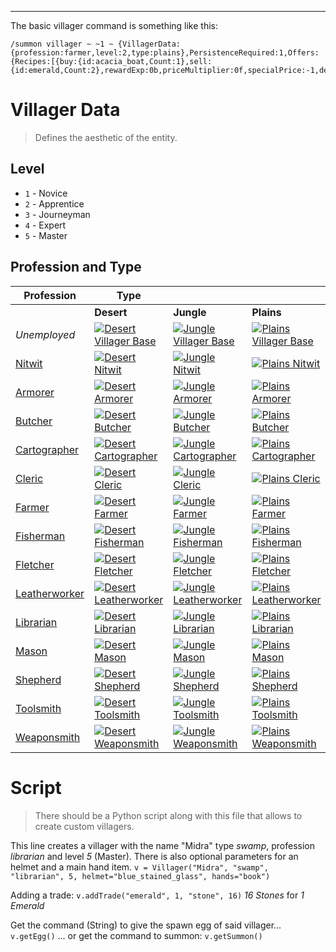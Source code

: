 ***
The basic villager command is something like this:

```
/summon villager ~ ~1 ~ {VillagerData:{profession:farmer,level:2,type:plains},PersistenceRequired:1,Offers:{Recipes:[{buy:{id:acacia_boat,Count:1},sell:{id:emerald,Count:2},rewardExp:0b,priceMultiplier:0f,specialPrice:-1,demand:5,maxUses:9999999}]}}
```

# Villager Data

> Defines the aesthetic of the entity.
## Level

 - `1` - Novice
 - `2` - Apprentice
 - `3` - Journeyman
 - `4` - Expert
 - `5` - Master

## Profession and Type

| **Profession**                                                                     | **Type**                                                                                                                                                                                                                                                                                                     |                                                                                                                                                                                                                                                                                                              |                                                                                                                                                                                                                                                                                                              |                                                                                                                                                                                                                                                                                                                 |                                                                                                                                                                                                                                                                                                           |                                                                                                                                                                                                                                                                                                           |                                                                                                                                                                                                                                                                                                           |
| ---------------------------------------------------------------------------------- | ------------------------------------------------------------------------------------------------------------------------------------------------------------------------------------------------------------------------------------------------------------------------------------------------------------ | ------------------------------------------------------------------------------------------------------------------------------------------------------------------------------------------------------------------------------------------------------------------------------------------------------------ | ------------------------------------------------------------------------------------------------------------------------------------------------------------------------------------------------------------------------------------------------------------------------------------------------------------ | --------------------------------------------------------------------------------------------------------------------------------------------------------------------------------------------------------------------------------------------------------------------------------------------------------------- | --------------------------------------------------------------------------------------------------------------------------------------------------------------------------------------------------------------------------------------------------------------------------------------------------------- | --------------------------------------------------------------------------------------------------------------------------------------------------------------------------------------------------------------------------------------------------------------------------------------------------------- | --------------------------------------------------------------------------------------------------------------------------------------------------------------------------------------------------------------------------------------------------------------------------------------------------------- |
|                                                                                    | **Desert**                                                                                                                                                                                                                                                                                                   | **Jungle**                                                                                                                                                                                                                                                                                                   | **Plains**                                                                                                                                                                                                                                                                                                   | **Savanna**                                                                                                                                                                                                                                                                                                     | **Snow**                                                                                                                                                                                                                                                                                                  | **Swamp**                                                                                                                                                                                                                                                                                                 | **Taiga**                                                                                                                                                                                                                                                                                                 |
| _Unemployed_                                                                       | [![Desert Villager Base](https://static.wikia.nocookie.net/minecraft_gamepedia/images/0/04/Desert_Villager_Base.png/revision/latest/scale-to-width-down/40?cb=20190326223822)](https://static.wikia.nocookie.net/minecraft_gamepedia/images/0/04/Desert_Villager_Base.png/revision/latest?cb=20190326223822) | [![Jungle Villager Base](https://static.wikia.nocookie.net/minecraft_gamepedia/images/9/9e/Jungle_Villager_Base.png/revision/latest/scale-to-width-down/40?cb=20190326223840)](https://static.wikia.nocookie.net/minecraft_gamepedia/images/9/9e/Jungle_Villager_Base.png/revision/latest?cb=20190326223840) | [![Plains Villager Base](https://static.wikia.nocookie.net/minecraft_gamepedia/images/d/d8/Plains_Villager_Base.png/revision/latest/scale-to-width-down/40?cb=20231225162655)](https://static.wikia.nocookie.net/minecraft_gamepedia/images/d/d8/Plains_Villager_Base.png/revision/latest?cb=20231225162655) | [![Savanna Villager Base](https://static.wikia.nocookie.net/minecraft_gamepedia/images/5/5c/Savanna_Villager_Base.png/revision/latest/scale-to-width-down/40?cb=20190326223913)](https://static.wikia.nocookie.net/minecraft_gamepedia/images/5/5c/Savanna_Villager_Base.png/revision/latest?cb=20190326223913) | [![Snowy Villager Base](https://static.wikia.nocookie.net/minecraft_gamepedia/images/0/05/Snowy_Villager_Base.png/revision/latest/scale-to-width-down/40?cb=20190326223933)](https://static.wikia.nocookie.net/minecraft_gamepedia/images/0/05/Snowy_Villager_Base.png/revision/latest?cb=20190326223933) | [![Swamp Villager Base](https://static.wikia.nocookie.net/minecraft_gamepedia/images/a/a7/Swamp_Villager_Base.png/revision/latest/scale-to-width-down/40?cb=20190326223952)](https://static.wikia.nocookie.net/minecraft_gamepedia/images/a/a7/Swamp_Villager_Base.png/revision/latest?cb=20190326223952) | [![Taiga Villager Base](https://static.wikia.nocookie.net/minecraft_gamepedia/images/7/7b/Taiga_Villager_Base.png/revision/latest/scale-to-width-down/40?cb=20190326224010)](https://static.wikia.nocookie.net/minecraft_gamepedia/images/7/7b/Taiga_Villager_Base.png/revision/latest?cb=20190326224010) |
| [Nitwit](https://minecraft.fandom.com/wiki/Villager#Nitwit)                        | [![Desert Nitwit](https://static.wikia.nocookie.net/minecraft_gamepedia/images/8/83/Desert_Nitwit.png/revision/latest/scale-to-width-down/40?cb=20190327152653)](https://static.wikia.nocookie.net/minecraft_gamepedia/images/8/83/Desert_Nitwit.png/revision/latest?cb=20190327152653)                      | [![Jungle Nitwit](https://static.wikia.nocookie.net/minecraft_gamepedia/images/9/9d/Jungle_Nitwit.png/revision/latest/scale-to-width-down/40?cb=20190327152628)](https://static.wikia.nocookie.net/minecraft_gamepedia/images/9/9d/Jungle_Nitwit.png/revision/latest?cb=20190327152628)                      | [![Plains Nitwit](https://static.wikia.nocookie.net/minecraft_gamepedia/images/4/40/Plains_Nitwit.png/revision/latest/scale-to-width-down/40?cb=20200309223631)](https://static.wikia.nocookie.net/minecraft_gamepedia/images/4/40/Plains_Nitwit.png/revision/latest?cb=20200309223631)                      | [![Savanna Nitwit](https://static.wikia.nocookie.net/minecraft_gamepedia/images/3/35/Savanna_Nitwit.png/revision/latest/scale-to-width-down/40?cb=20190327152717)](https://static.wikia.nocookie.net/minecraft_gamepedia/images/3/35/Savanna_Nitwit.png/revision/latest?cb=20190327152717)                      | [![Snowy Nitwit](https://static.wikia.nocookie.net/minecraft_gamepedia/images/0/01/Snowy_Nitwit.png/revision/latest/scale-to-width-down/40?cb=20190327153532)](https://static.wikia.nocookie.net/minecraft_gamepedia/images/0/01/Snowy_Nitwit.png/revision/latest?cb=20190327153532)                      | [![Swamp Nitwit](https://static.wikia.nocookie.net/minecraft_gamepedia/images/a/a9/Swamp_Nitwit.png/revision/latest/scale-to-width-down/40?cb=20190327153808)](https://static.wikia.nocookie.net/minecraft_gamepedia/images/a/a9/Swamp_Nitwit.png/revision/latest?cb=20190327153808)                      | [![Taiga Nitwit](https://static.wikia.nocookie.net/minecraft_gamepedia/images/1/14/Taiga_Nitwit.png/revision/latest/scale-to-width-down/40?cb=20190327154055)](https://static.wikia.nocookie.net/minecraft_gamepedia/images/1/14/Taiga_Nitwit.png/revision/latest?cb=20190327154055)                      |
| [Armorer](https://minecraft.fandom.com/wiki/Trading#Armorer "Trading")             | [![Desert Armorer](https://static.wikia.nocookie.net/minecraft_gamepedia/images/4/43/Desert_Armorer.png/revision/latest/scale-to-width-down/40?cb=20190327150423)](https://static.wikia.nocookie.net/minecraft_gamepedia/images/4/43/Desert_Armorer.png/revision/latest?cb=20190327150423)                   | [![Jungle Armorer](https://static.wikia.nocookie.net/minecraft_gamepedia/images/8/81/Jungle_Armorer.png/revision/latest/scale-to-width-down/40?cb=20190327150315)](https://static.wikia.nocookie.net/minecraft_gamepedia/images/8/81/Jungle_Armorer.png/revision/latest?cb=20190327150315)                   | [![Plains Armorer](https://static.wikia.nocookie.net/minecraft_gamepedia/images/f/f6/Plains_Armorer.png/revision/latest/scale-to-width-down/40?cb=20190327150236)](https://static.wikia.nocookie.net/minecraft_gamepedia/images/f/f6/Plains_Armorer.png/revision/latest?cb=20190327150236)                   | [![Savanna Armorer](https://static.wikia.nocookie.net/minecraft_gamepedia/images/8/8f/Savanna_Armorer.png/revision/latest/scale-to-width-down/40?cb=20190327150347)](https://static.wikia.nocookie.net/minecraft_gamepedia/images/8/8f/Savanna_Armorer.png/revision/latest?cb=20190327150347)                   | [![Snowy Armorer](https://static.wikia.nocookie.net/minecraft_gamepedia/images/c/c1/Snowy_Armorer.png/revision/latest/scale-to-width-down/40?cb=20190327150454)](https://static.wikia.nocookie.net/minecraft_gamepedia/images/c/c1/Snowy_Armorer.png/revision/latest?cb=20190327150454)                   | [![Swamp Armorer](https://static.wikia.nocookie.net/minecraft_gamepedia/images/d/da/Swamp_Armorer.png/revision/latest/scale-to-width-down/40?cb=20190327153617)](https://static.wikia.nocookie.net/minecraft_gamepedia/images/d/da/Swamp_Armorer.png/revision/latest?cb=20190327153617)                   | [![Taiga Armorer](https://static.wikia.nocookie.net/minecraft_gamepedia/images/0/05/Taiga_Armorer.png/revision/latest/scale-to-width-down/40?cb=20190327153905)](https://static.wikia.nocookie.net/minecraft_gamepedia/images/0/05/Taiga_Armorer.png/revision/latest?cb=20190327153905)                   |
| [Butcher](https://minecraft.fandom.com/wiki/Trading#Butcher "Trading")             | [![Desert Butcher](https://static.wikia.nocookie.net/minecraft_gamepedia/images/a/a1/Desert_Butcher.png/revision/latest/scale-to-width-down/40?cb=20190327150550)](https://static.wikia.nocookie.net/minecraft_gamepedia/images/a/a1/Desert_Butcher.png/revision/latest?cb=20190327150550)                   | [![Jungle Butcher](https://static.wikia.nocookie.net/minecraft_gamepedia/images/8/87/Jungle_Butcher.png/revision/latest/scale-to-width-down/40?cb=20190327150750)](https://static.wikia.nocookie.net/minecraft_gamepedia/images/8/87/Jungle_Butcher.png/revision/latest?cb=20190327150750)                   | [![Plains Butcher](https://static.wikia.nocookie.net/minecraft_gamepedia/images/2/22/Plains_Butcher.png/revision/latest/scale-to-width-down/40?cb=20200309235839)](https://static.wikia.nocookie.net/minecraft_gamepedia/images/2/22/Plains_Butcher.png/revision/latest?cb=20200309235839)                   | [![Savanna Butcher](https://static.wikia.nocookie.net/minecraft_gamepedia/images/0/09/Savanna_Butcher.png/revision/latest/scale-to-width-down/40?cb=20190327150719)](https://static.wikia.nocookie.net/minecraft_gamepedia/images/0/09/Savanna_Butcher.png/revision/latest?cb=20190327150719)                   | [![Snowy Butcher](https://static.wikia.nocookie.net/minecraft_gamepedia/images/9/99/Snowy_Butcher.png/revision/latest/scale-to-width-down/40?cb=20190327150619)](https://static.wikia.nocookie.net/minecraft_gamepedia/images/9/99/Snowy_Butcher.png/revision/latest?cb=20190327150619)                   | [![Swamp Butcher](https://static.wikia.nocookie.net/minecraft_gamepedia/images/b/ba/Swamp_Butcher.png/revision/latest/scale-to-width-down/40?cb=20190327153628)](https://static.wikia.nocookie.net/minecraft_gamepedia/images/b/ba/Swamp_Butcher.png/revision/latest?cb=20190327153628)                   | [![Taiga Butcher](https://static.wikia.nocookie.net/minecraft_gamepedia/images/b/b5/Taiga_Butcher.png/revision/latest/scale-to-width-down/40?cb=20190327153917)](https://static.wikia.nocookie.net/minecraft_gamepedia/images/b/b5/Taiga_Butcher.png/revision/latest?cb=20190327153917)                   |
| [Cartographer](https://minecraft.fandom.com/wiki/Trading#Cartographer "Trading")   | [![Desert Cartographer](https://static.wikia.nocookie.net/minecraft_gamepedia/images/4/44/Desert_Cartographer.png/revision/latest/scale-to-width-down/40?cb=20190327150837)](https://static.wikia.nocookie.net/minecraft_gamepedia/images/4/44/Desert_Cartographer.png/revision/latest?cb=20190327150837)    | [![Jungle Cartographer](https://static.wikia.nocookie.net/minecraft_gamepedia/images/1/14/Jungle_Cartographer.png/revision/latest/scale-to-width-down/40?cb=20190327151025)](https://static.wikia.nocookie.net/minecraft_gamepedia/images/1/14/Jungle_Cartographer.png/revision/latest?cb=20190327151025)    | [![Plains Cartographer](https://static.wikia.nocookie.net/minecraft_gamepedia/images/6/66/Plains_Cartographer.png/revision/latest/scale-to-width-down/40?cb=20200310022433)](https://static.wikia.nocookie.net/minecraft_gamepedia/images/6/66/Plains_Cartographer.png/revision/latest?cb=20200310022433)    | [![Savanna Cartographer](https://static.wikia.nocookie.net/minecraft_gamepedia/images/3/36/Savanna_Cartographer.png/revision/latest/scale-to-width-down/40?cb=20190327151000)](https://static.wikia.nocookie.net/minecraft_gamepedia/images/3/36/Savanna_Cartographer.png/revision/latest?cb=20190327151000)    | [![Snowy Cartographer](https://static.wikia.nocookie.net/minecraft_gamepedia/images/4/46/Snowy_Cartographer.png/revision/latest/scale-to-width-down/40?cb=20190327150932)](https://static.wikia.nocookie.net/minecraft_gamepedia/images/4/46/Snowy_Cartographer.png/revision/latest?cb=20190327150932)    | [![Swamp Cartographer](https://static.wikia.nocookie.net/minecraft_gamepedia/images/e/e6/Swamp_Cartographer.png/revision/latest/scale-to-width-down/40?cb=20190327153639)](https://static.wikia.nocookie.net/minecraft_gamepedia/images/e/e6/Swamp_Cartographer.png/revision/latest?cb=20190327153639)    | [![Taiga Cartographer](https://static.wikia.nocookie.net/minecraft_gamepedia/images/b/b6/Taiga_Cartographer.png/revision/latest/scale-to-width-down/40?cb=20190327153927)](https://static.wikia.nocookie.net/minecraft_gamepedia/images/b/b6/Taiga_Cartographer.png/revision/latest?cb=20190327153927)    |
| [Cleric](https://minecraft.fandom.com/wiki/Trading#Cleric "Trading")               | [![Desert Cleric](https://static.wikia.nocookie.net/minecraft_gamepedia/images/1/1f/Desert_Cleric.png/revision/latest/scale-to-width-down/40?cb=20190327151202)](https://static.wikia.nocookie.net/minecraft_gamepedia/images/1/1f/Desert_Cleric.png/revision/latest?cb=20190327151202)                      | [![Jungle Cleric](https://static.wikia.nocookie.net/minecraft_gamepedia/images/b/b3/Jungle_Cleric.png/revision/latest/scale-to-width-down/40?cb=20190327151228)](https://static.wikia.nocookie.net/minecraft_gamepedia/images/b/b3/Jungle_Cleric.png/revision/latest?cb=20190327151228)                      | [![Plains Cleric](https://static.wikia.nocookie.net/minecraft_gamepedia/images/7/78/Plains_Cleric.png/revision/latest/scale-to-width-down/40?cb=20200310000353)](https://static.wikia.nocookie.net/minecraft_gamepedia/images/7/78/Plains_Cleric.png/revision/latest?cb=20200310000353)                      | [![Savanna Cleric](https://static.wikia.nocookie.net/minecraft_gamepedia/images/c/c5/Savanna_Cleric.png/revision/latest/scale-to-width-down/40?cb=20190327151111)](https://static.wikia.nocookie.net/minecraft_gamepedia/images/c/c5/Savanna_Cleric.png/revision/latest?cb=20190327151111)                      | [![Snowy Cleric](https://static.wikia.nocookie.net/minecraft_gamepedia/images/a/a9/Snowy_Cleric.png/revision/latest/scale-to-width-down/40?cb=20190327151253)](https://static.wikia.nocookie.net/minecraft_gamepedia/images/a/a9/Snowy_Cleric.png/revision/latest?cb=20190327151253)                      | [![Swamp Cleric](https://static.wikia.nocookie.net/minecraft_gamepedia/images/9/93/Swamp_Cleric.png/revision/latest/scale-to-width-down/40?cb=20190327153650)](https://static.wikia.nocookie.net/minecraft_gamepedia/images/9/93/Swamp_Cleric.png/revision/latest?cb=20190327153650)                      | [![Taiga Cleric](https://static.wikia.nocookie.net/minecraft_gamepedia/images/b/b2/Taiga_Cleric.png/revision/latest/scale-to-width-down/40?cb=20190327153939)](https://static.wikia.nocookie.net/minecraft_gamepedia/images/b/b2/Taiga_Cleric.png/revision/latest?cb=20190327153939)                      |
| [Farmer](https://minecraft.fandom.com/wiki/Trading#Farmer "Trading")               | [![Desert Farmer](https://static.wikia.nocookie.net/minecraft_gamepedia/images/5/50/Desert_Farmer.png/revision/latest/scale-to-width-down/52?cb=20190327151407)](https://static.wikia.nocookie.net/minecraft_gamepedia/images/5/50/Desert_Farmer.png/revision/latest?cb=20190327151407)                      | [![Jungle Farmer](https://static.wikia.nocookie.net/minecraft_gamepedia/images/5/50/Jungle_Farmer.png/revision/latest/scale-to-width-down/52?cb=20190327151342)](https://static.wikia.nocookie.net/minecraft_gamepedia/images/5/50/Jungle_Farmer.png/revision/latest?cb=20190327151342)                      | [![Plains Farmer](https://static.wikia.nocookie.net/minecraft_gamepedia/images/4/41/Plains_Farmer.png/revision/latest/scale-to-width-down/52?cb=20200309235913)](https://static.wikia.nocookie.net/minecraft_gamepedia/images/4/41/Plains_Farmer.png/revision/latest?cb=20200309235913)                      | [![Savanna Farmer](https://static.wikia.nocookie.net/minecraft_gamepedia/images/0/0b/Savanna_Farmer.png/revision/latest/scale-to-width-down/52?cb=20190327151430)](https://static.wikia.nocookie.net/minecraft_gamepedia/images/0/0b/Savanna_Farmer.png/revision/latest?cb=20190327151430)                      | [![Snowy Farmer](https://static.wikia.nocookie.net/minecraft_gamepedia/images/3/3d/Snowy_Farmer.png/revision/latest/scale-to-width-down/52?cb=20190327153427)](https://static.wikia.nocookie.net/minecraft_gamepedia/images/3/3d/Snowy_Farmer.png/revision/latest?cb=20190327153427)                      | [![Swamp Farmer](https://static.wikia.nocookie.net/minecraft_gamepedia/images/9/98/Swamp_Farmer.png/revision/latest/scale-to-width-down/52?cb=20190327153701)](https://static.wikia.nocookie.net/minecraft_gamepedia/images/9/98/Swamp_Farmer.png/revision/latest?cb=20190327153701)                      | [![Taiga Farmer](https://static.wikia.nocookie.net/minecraft_gamepedia/images/3/30/Taiga_Farmer.png/revision/latest/scale-to-width-down/52?cb=20190327153948)](https://static.wikia.nocookie.net/minecraft_gamepedia/images/3/30/Taiga_Farmer.png/revision/latest?cb=20190327153948)                      |
| [Fisherman](https://minecraft.fandom.com/wiki/Trading#Fisherman "Trading")         | [![Desert Fisherman](https://static.wikia.nocookie.net/minecraft_gamepedia/images/7/7b/Desert_Fisherman.png/revision/latest/scale-to-width-down/45?cb=20190327151632)](https://static.wikia.nocookie.net/minecraft_gamepedia/images/7/7b/Desert_Fisherman.png/revision/latest?cb=20190327151632)             | [![Jungle Fisherman](https://static.wikia.nocookie.net/minecraft_gamepedia/images/1/1d/Jungle_Fisherman.png/revision/latest/scale-to-width-down/45?cb=20190327151659)](https://static.wikia.nocookie.net/minecraft_gamepedia/images/1/1d/Jungle_Fisherman.png/revision/latest?cb=20190327151659)             | [![Plains Fisherman](https://static.wikia.nocookie.net/minecraft_gamepedia/images/b/b5/Plains_Fisherman.png/revision/latest/scale-to-width-down/45?cb=20200309235931)](https://static.wikia.nocookie.net/minecraft_gamepedia/images/b/b5/Plains_Fisherman.png/revision/latest?cb=20200309235931)             | [![Savanna Fisherman](https://static.wikia.nocookie.net/minecraft_gamepedia/images/8/89/Savanna_Fisherman.png/revision/latest/scale-to-width-down/45?cb=20190327151542)](https://static.wikia.nocookie.net/minecraft_gamepedia/images/8/89/Savanna_Fisherman.png/revision/latest?cb=20190327151542)             | [![Snowy Fisherman](https://static.wikia.nocookie.net/minecraft_gamepedia/images/d/d4/Snowy_Fisherman.png/revision/latest/scale-to-width-down/45?cb=20190327153438)](https://static.wikia.nocookie.net/minecraft_gamepedia/images/d/d4/Snowy_Fisherman.png/revision/latest?cb=20190327153438)             | [![Swamp Fisherman](https://static.wikia.nocookie.net/minecraft_gamepedia/images/e/e8/Swamp_Fisherman.png/revision/latest/scale-to-width-down/45?cb=20190327153713)](https://static.wikia.nocookie.net/minecraft_gamepedia/images/e/e8/Swamp_Fisherman.png/revision/latest?cb=20190327153713)             | [![Taiga Fisherman](https://static.wikia.nocookie.net/minecraft_gamepedia/images/a/a6/Taiga_Fisherman.png/revision/latest/scale-to-width-down/45?cb=20190327153958)](https://static.wikia.nocookie.net/minecraft_gamepedia/images/a/a6/Taiga_Fisherman.png/revision/latest?cb=20190327153958)             |
| [Fletcher](https://minecraft.fandom.com/wiki/Trading#Fletcher "Trading")           | [![Desert Fletcher](https://static.wikia.nocookie.net/minecraft_gamepedia/images/2/27/Desert_Fletcher.png/revision/latest/scale-to-width-down/40?cb=20190327151741)](https://static.wikia.nocookie.net/minecraft_gamepedia/images/2/27/Desert_Fletcher.png/revision/latest?cb=20190327151741)                | [![Jungle Fletcher](https://static.wikia.nocookie.net/minecraft_gamepedia/images/7/7e/Jungle_Fletcher.png/revision/latest/scale-to-width-down/40?cb=20190327151838)](https://static.wikia.nocookie.net/minecraft_gamepedia/images/7/7e/Jungle_Fletcher.png/revision/latest?cb=20190327151838)                | [![Plains Fletcher](https://static.wikia.nocookie.net/minecraft_gamepedia/images/9/96/Plains_Fletcher.png/revision/latest/scale-to-width-down/40?cb=20200309235946)](https://static.wikia.nocookie.net/minecraft_gamepedia/images/9/96/Plains_Fletcher.png/revision/latest?cb=20200309235946)                | [![Savanna Fletcher](https://static.wikia.nocookie.net/minecraft_gamepedia/images/8/8f/Savanna_Fletcher.png/revision/latest/scale-to-width-down/40?cb=20190327151901)](https://static.wikia.nocookie.net/minecraft_gamepedia/images/8/8f/Savanna_Fletcher.png/revision/latest?cb=20190327151901)                | [![Snowy Fletcher](https://static.wikia.nocookie.net/minecraft_gamepedia/images/c/c9/Snowy_Fletcher.png/revision/latest/scale-to-width-down/40?cb=20190327153449)](https://static.wikia.nocookie.net/minecraft_gamepedia/images/c/c9/Snowy_Fletcher.png/revision/latest?cb=20190327153449)                | [![Swamp Fletcher](https://static.wikia.nocookie.net/minecraft_gamepedia/images/4/4d/Swamp_Fletcher.png/revision/latest/scale-to-width-down/40?cb=20190327153724)](https://static.wikia.nocookie.net/minecraft_gamepedia/images/4/4d/Swamp_Fletcher.png/revision/latest?cb=20190327153724)                | [![Taiga Fletcher](https://static.wikia.nocookie.net/minecraft_gamepedia/images/3/32/Taiga_Fletcher.png/revision/latest/scale-to-width-down/40?cb=20190327154008)](https://static.wikia.nocookie.net/minecraft_gamepedia/images/3/32/Taiga_Fletcher.png/revision/latest?cb=20190327154008)                |
| [Leatherworker](https://minecraft.fandom.com/wiki/Trading#Leatherworker "Trading") | [![Desert Leatherworker](https://static.wikia.nocookie.net/minecraft_gamepedia/images/b/b1/Desert_Leatherworker.png/revision/latest/scale-to-width-down/40?cb=20190327152011)](https://static.wikia.nocookie.net/minecraft_gamepedia/images/b/b1/Desert_Leatherworker.png/revision/latest?cb=20190327152011) | [![Jungle Leatherworker](https://static.wikia.nocookie.net/minecraft_gamepedia/images/b/bc/Jungle_Leatherworker.png/revision/latest/scale-to-width-down/40?cb=20190327151946)](https://static.wikia.nocookie.net/minecraft_gamepedia/images/b/bc/Jungle_Leatherworker.png/revision/latest?cb=20190327151946) | [![Plains Leatherworker](https://static.wikia.nocookie.net/minecraft_gamepedia/images/4/45/Plains_Leatherworker.png/revision/latest/scale-to-width-down/40?cb=20200310000026)](https://static.wikia.nocookie.net/minecraft_gamepedia/images/4/45/Plains_Leatherworker.png/revision/latest?cb=20200310000026) | [![Savanna Leatherworker](https://static.wikia.nocookie.net/minecraft_gamepedia/images/6/65/Savanna_Leatherworker.png/revision/latest/scale-to-width-down/40?cb=20190327152034)](https://static.wikia.nocookie.net/minecraft_gamepedia/images/6/65/Savanna_Leatherworker.png/revision/latest?cb=20190327152034) | [![Snowy Leatherworker](https://static.wikia.nocookie.net/minecraft_gamepedia/images/f/f9/Snowy_Leatherworker.png/revision/latest/scale-to-width-down/40?cb=20190327153459)](https://static.wikia.nocookie.net/minecraft_gamepedia/images/f/f9/Snowy_Leatherworker.png/revision/latest?cb=20190327153459) | [![Swamp Leatherworker](https://static.wikia.nocookie.net/minecraft_gamepedia/images/0/0d/Swamp_Leatherworker.png/revision/latest/scale-to-width-down/40?cb=20190327153734)](https://static.wikia.nocookie.net/minecraft_gamepedia/images/0/0d/Swamp_Leatherworker.png/revision/latest?cb=20190327153734) | [![Taiga Leatherworker](https://static.wikia.nocookie.net/minecraft_gamepedia/images/c/cd/Taiga_Leatherworker.png/revision/latest/scale-to-width-down/40?cb=20190327154021)](https://static.wikia.nocookie.net/minecraft_gamepedia/images/c/cd/Taiga_Leatherworker.png/revision/latest?cb=20190327154021) |
| [Librarian](https://minecraft.fandom.com/wiki/Trading#Librarian "Trading")         | [![Desert Librarian](https://static.wikia.nocookie.net/minecraft_gamepedia/images/d/d3/Desert_Librarian.png/revision/latest/scale-to-width-down/40?cb=20190327152152)](https://static.wikia.nocookie.net/minecraft_gamepedia/images/d/d3/Desert_Librarian.png/revision/latest?cb=20190327152152)             | [![Jungle Librarian](https://static.wikia.nocookie.net/minecraft_gamepedia/images/c/cf/Jungle_Librarian.png/revision/latest/scale-to-width-down/40?cb=20190327152215)](https://static.wikia.nocookie.net/minecraft_gamepedia/images/c/cf/Jungle_Librarian.png/revision/latest?cb=20190327152215)             | [![Plains Librarian](https://static.wikia.nocookie.net/minecraft_gamepedia/images/1/1c/Plains_Librarian.png/revision/latest/scale-to-width-down/40?cb=20200310000041)](https://static.wikia.nocookie.net/minecraft_gamepedia/images/1/1c/Plains_Librarian.png/revision/latest?cb=20200310000041)             | [![Savanna Librarian](https://static.wikia.nocookie.net/minecraft_gamepedia/images/1/1a/Savanna_Librarian.png/revision/latest/scale-to-width-down/40?cb=20190327152241)](https://static.wikia.nocookie.net/minecraft_gamepedia/images/1/1a/Savanna_Librarian.png/revision/latest?cb=20190327152241)             | [![Snowy Librarian](https://static.wikia.nocookie.net/minecraft_gamepedia/images/3/38/Snowy_Librarian.png/revision/latest/scale-to-width-down/40?cb=20190327153510)](https://static.wikia.nocookie.net/minecraft_gamepedia/images/3/38/Snowy_Librarian.png/revision/latest?cb=20190327153510)             | [![Swamp Librarian](https://static.wikia.nocookie.net/minecraft_gamepedia/images/e/e5/Swamp_Librarian.png/revision/latest/scale-to-width-down/40?cb=20190327153746)](https://static.wikia.nocookie.net/minecraft_gamepedia/images/e/e5/Swamp_Librarian.png/revision/latest?cb=20190327153746)             | [![Taiga Librarian](https://static.wikia.nocookie.net/minecraft_gamepedia/images/5/53/Taiga_Librarian.png/revision/latest/scale-to-width-down/40?cb=20190327154032)](https://static.wikia.nocookie.net/minecraft_gamepedia/images/5/53/Taiga_Librarian.png/revision/latest?cb=20190327154032)             |
| [Mason](https://minecraft.fandom.com/wiki/Trading#Mason "Trading")                 | [![Desert Mason](https://static.wikia.nocookie.net/minecraft_gamepedia/images/6/6e/Desert_Mason.png/revision/latest/scale-to-width-down/40?cb=20190327152439)](https://static.wikia.nocookie.net/minecraft_gamepedia/images/6/6e/Desert_Mason.png/revision/latest?cb=20190327152439)                         | [![Jungle Mason](https://static.wikia.nocookie.net/minecraft_gamepedia/images/f/fb/Jungle_Mason.png/revision/latest/scale-to-width-down/40?cb=20190327152353)](https://static.wikia.nocookie.net/minecraft_gamepedia/images/f/fb/Jungle_Mason.png/revision/latest?cb=20190327152353)                         | [![Plains Mason](https://static.wikia.nocookie.net/minecraft_gamepedia/images/7/71/Plains_Mason.png/revision/latest/scale-to-width-down/40?cb=20200310000112)](https://static.wikia.nocookie.net/minecraft_gamepedia/images/7/71/Plains_Mason.png/revision/latest?cb=20200310000112)                         | [![Savanna Mason](https://static.wikia.nocookie.net/minecraft_gamepedia/images/c/ce/Savanna_Mason.png/revision/latest/scale-to-width-down/40?cb=20190327152417)](https://static.wikia.nocookie.net/minecraft_gamepedia/images/c/ce/Savanna_Mason.png/revision/latest?cb=20190327152417)                         | [![Snowy Mason](https://static.wikia.nocookie.net/minecraft_gamepedia/images/9/90/Snowy_Mason.png/revision/latest/scale-to-width-down/40?cb=20190327153521)](https://static.wikia.nocookie.net/minecraft_gamepedia/images/9/90/Snowy_Mason.png/revision/latest?cb=20190327153521)                         | [![Swamp Mason](https://static.wikia.nocookie.net/minecraft_gamepedia/images/b/b0/Swamp_Mason.png/revision/latest/scale-to-width-down/40?cb=20190327153755)](https://static.wikia.nocookie.net/minecraft_gamepedia/images/b/b0/Swamp_Mason.png/revision/latest?cb=20190327153755)                         | [![Taiga Mason](https://static.wikia.nocookie.net/minecraft_gamepedia/images/6/61/Taiga_Mason.png/revision/latest/scale-to-width-down/40?cb=20190327154042)](https://static.wikia.nocookie.net/minecraft_gamepedia/images/6/61/Taiga_Mason.png/revision/latest?cb=20190327154042)                         |
| [Shepherd](https://minecraft.fandom.com/wiki/Trading#Shepherd "Trading")           | [![Desert Shepherd](https://static.wikia.nocookie.net/minecraft_gamepedia/images/9/9a/Desert_Shepherd.png/revision/latest/scale-to-width-down/40?cb=20190327152851)](https://static.wikia.nocookie.net/minecraft_gamepedia/images/9/9a/Desert_Shepherd.png/revision/latest?cb=20190327152851)                | [![Jungle Shepherd](https://static.wikia.nocookie.net/minecraft_gamepedia/images/9/9b/Jungle_Shepherd.png/revision/latest/scale-to-width-down/40?cb=20190327152827)](https://static.wikia.nocookie.net/minecraft_gamepedia/images/9/9b/Jungle_Shepherd.png/revision/latest?cb=20190327152827)                | [![Plains Shepherd](https://static.wikia.nocookie.net/minecraft_gamepedia/images/7/7f/Plains_Shepherd.png/revision/latest/scale-to-width-down/40?cb=20200310000128)](https://static.wikia.nocookie.net/minecraft_gamepedia/images/7/7f/Plains_Shepherd.png/revision/latest?cb=20200310000128)                | [![Savanna Shepherd](https://static.wikia.nocookie.net/minecraft_gamepedia/images/e/ed/Savanna_Shepherd.png/revision/latest/scale-to-width-down/40?cb=20190327152917)](https://static.wikia.nocookie.net/minecraft_gamepedia/images/e/ed/Savanna_Shepherd.png/revision/latest?cb=20190327152917)                | [![Snowy Shepherd](https://static.wikia.nocookie.net/minecraft_gamepedia/images/d/d1/Snowy_Shepherd.png/revision/latest/scale-to-width-down/40?cb=20190327153542)](https://static.wikia.nocookie.net/minecraft_gamepedia/images/d/d1/Snowy_Shepherd.png/revision/latest?cb=20190327153542)                | [![Swamp Shepherd](https://static.wikia.nocookie.net/minecraft_gamepedia/images/c/cf/Swamp_Shepherd.png/revision/latest/scale-to-width-down/40?cb=20190327153818)](https://static.wikia.nocookie.net/minecraft_gamepedia/images/c/cf/Swamp_Shepherd.png/revision/latest?cb=20190327153818)                | [![Taiga Shepherd](https://static.wikia.nocookie.net/minecraft_gamepedia/images/7/7b/Taiga_Shepherd.png/revision/latest/scale-to-width-down/40?cb=20190327154106)](https://static.wikia.nocookie.net/minecraft_gamepedia/images/7/7b/Taiga_Shepherd.png/revision/latest?cb=20190327154106)                |
| [Toolsmith](https://minecraft.fandom.com/wiki/Trading#Toolsmith "Trading")         | [![Desert Toolsmith](https://static.wikia.nocookie.net/minecraft_gamepedia/images/2/25/Desert_Toolsmith.png/revision/latest/scale-to-width-down/40?cb=20190327153121)](https://static.wikia.nocookie.net/minecraft_gamepedia/images/2/25/Desert_Toolsmith.png/revision/latest?cb=20190327153121)             | [![Jungle Toolsmith](https://static.wikia.nocookie.net/minecraft_gamepedia/images/f/fa/Jungle_Toolsmith.png/revision/latest/scale-to-width-down/40?cb=20190327153007)](https://static.wikia.nocookie.net/minecraft_gamepedia/images/f/fa/Jungle_Toolsmith.png/revision/latest?cb=20190327153007)             | [![Plains Toolsmith](https://static.wikia.nocookie.net/minecraft_gamepedia/images/c/cb/Plains_Toolsmith.png/revision/latest/scale-to-width-down/40?cb=20200310000144)](https://static.wikia.nocookie.net/minecraft_gamepedia/images/c/cb/Plains_Toolsmith.png/revision/latest?cb=20200310000144)             | [![Savanna Toolsmith](https://static.wikia.nocookie.net/minecraft_gamepedia/images/6/6f/Savanna_Toolsmith.png/revision/latest/scale-to-width-down/40?cb=20190327153056)](https://static.wikia.nocookie.net/minecraft_gamepedia/images/6/6f/Savanna_Toolsmith.png/revision/latest?cb=20190327153056)             | [![Snowy Toolsmith](https://static.wikia.nocookie.net/minecraft_gamepedia/images/4/49/Snowy_Toolsmith.png/revision/latest/scale-to-width-down/40?cb=20190327153555)](https://static.wikia.nocookie.net/minecraft_gamepedia/images/4/49/Snowy_Toolsmith.png/revision/latest?cb=20190327153555)             | [![Swamp Toolsmith](https://static.wikia.nocookie.net/minecraft_gamepedia/images/a/ab/Swamp_Toolsmith.png/revision/latest/scale-to-width-down/40?cb=20190327153841)](https://static.wikia.nocookie.net/minecraft_gamepedia/images/a/ab/Swamp_Toolsmith.png/revision/latest?cb=20190327153841)             | [![Taiga Toolsmith](https://static.wikia.nocookie.net/minecraft_gamepedia/images/9/93/Taiga_Toolsmith.png/revision/latest/scale-to-width-down/40?cb=20190327154116)](https://static.wikia.nocookie.net/minecraft_gamepedia/images/9/93/Taiga_Toolsmith.png/revision/latest?cb=20190327154116)             |
| [Weaponsmith](https://minecraft.fandom.com/wiki/Trading#Weaponsmith "Trading")     | [![Desert Weaponsmith](https://static.wikia.nocookie.net/minecraft_gamepedia/images/2/2c/Desert_Weaponsmith.png/revision/latest/scale-to-width-down/40?cb=20190327153311)](https://static.wikia.nocookie.net/minecraft_gamepedia/images/2/2c/Desert_Weaponsmith.png/revision/latest?cb=20190327153311)       | [![Jungle Weaponsmith](https://static.wikia.nocookie.net/minecraft_gamepedia/images/6/68/Jungle_Weaponsmith.png/revision/latest/scale-to-width-down/40?cb=20190327153217)](https://static.wikia.nocookie.net/minecraft_gamepedia/images/6/68/Jungle_Weaponsmith.png/revision/latest?cb=20190327153217)       | [![Plains Weaponsmith](https://static.wikia.nocookie.net/minecraft_gamepedia/images/b/b7/Plains_Weaponsmith.png/revision/latest/scale-to-width-down/40?cb=20200310000158)](https://static.wikia.nocookie.net/minecraft_gamepedia/images/b/b7/Plains_Weaponsmith.png/revision/latest?cb=20200310000158)       | [![Savanna Weaponsmith](https://static.wikia.nocookie.net/minecraft_gamepedia/images/3/33/Savanna_Weaponsmith.png/revision/latest/scale-to-width-down/40?cb=20190327153334)](https://static.wikia.nocookie.net/minecraft_gamepedia/images/3/33/Savanna_Weaponsmith.png/revision/latest?cb=20190327153334)       | [![Snowy Weaponsmith](https://static.wikia.nocookie.net/minecraft_gamepedia/images/d/d9/Snowy_Weaponsmith.png/revision/latest/scale-to-width-down/40?cb=20190327153605)](https://static.wikia.nocookie.net/minecraft_gamepedia/images/d/d9/Snowy_Weaponsmith.png/revision/latest?cb=20190327153605)       | [![Swamp Weaponsmith](https://static.wikia.nocookie.net/minecraft_gamepedia/images/8/8a/Swamp_Weaponsmith.png/revision/latest/scale-to-width-down/40?cb=20190327153853)](https://static.wikia.nocookie.net/minecraft_gamepedia/images/8/8a/Swamp_Weaponsmith.png/revision/latest?cb=20190327153853)       | [![Taiga Weaponsmith](https://static.wikia.nocookie.net/minecraft_gamepedia/images/9/99/Taiga_Weaponsmith.png/revision/latest/scale-to-width-down/40?cb=20190327154126)](https://static.wikia.nocookie.net/minecraft_gamepedia/images/9/99/Taiga_Weaponsmith.png/revision/latest?cb=20190327154126)       |
# Script

> There should be a Python script along with this file that allows to create custom villagers.

This line creates a villager with the name "Midra" type *swamp*, profession *librarian* and level *5* (Master). There is also optional parameters for an helmet and a main hand item.
`v = Villager("Midra", "swamp", "librarian", 5, helmet="blue_stained_glass", hands="book")`

Adding a trade:
`v.addTrade("emerald", 1, "stone", 16)`
*16 Stones* for *1 Emerald*

Get the command (String) to give the spawn egg of said villager...
`v.getEgg()`
... or get the command to summon:
`v.getSummon()`
